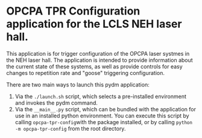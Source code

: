 # OPCPA TPR Configuration application for the LCLS NEH laser hall.

This application is for trigger configuration of the OPCPA laser systmes in
the NEH laser hall. The application is intended to provide information about
the current state of these systems, as well as provide controls for easy 
changes to repetition rate and "goose" triggering configuration.

There are two main ways to launch this pydm application:
1. Via the `./launch.sh` script, which selects a pre-installed environment
   and invokes the pydm command.
2. Via the `__main__.py` script, which can be bundled with the application
   for use in an installed python environment. You can execute this script
   by calling `opcpa-tpr-config`with the package installed, or by calling
   `python -m opcpa-tpr-config` from the root directory.
